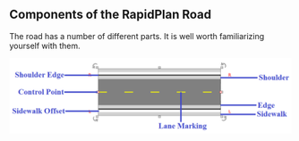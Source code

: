 ## Components of the RapidPlan Road 

The road has a number of different parts. It is well worth familiarizing yourself with them.

![Road_components](./assets/Road_components.png)

